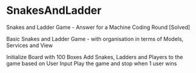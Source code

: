 # SnakesAndLadder
Snakes and Ladder Game - Answer for a Machine Coding Round [Solved]

Basic Snakes and Ladder Game - with organisation in terms of Models, Services and View

Initialize Board with 100 Boxes
Add Snakes, Ladders and Players to the game based on User Input
Play the game and stop when 1 user wins
